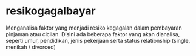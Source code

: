 # resikogagalbayar
Menganalisa faktor yang menjadi resiko kegagalan dalam pembayaran pinjaman atau cicilan.
Disini ada beberapa faktor yang akan dianalisa, seperti umur, pendidikan, jenis pekerjaan serta status relationship (single, menikah / divorced)
